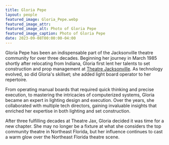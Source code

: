 ```yaml
---
title: Gloria Pepe
layout: people
featured_image: Gloria_Pepe.webp
featured_image_attr: 
featured_image_alt: Photo of Gloria Pepe
featured_image_caption: Photo of Gloria Pepe
date: 2023-09-08T00:00:00-04:00
---
```

Gloria Pepe has been an indispensable part of the Jacksonville theatre community for over three decades. Beginning her journey in March 1985 shortly after relocating from Indiana, Gloria first lent her talents to set construction and prop management at [Theatre Jacksonville](/theatres/theatre-jacksonville). As technology evolved, so did Gloria's skillset; she added light board operator to her repertoire.

From operating manual boards that required quick thinking and precise execution, to mastering the intricacies of computerized systems, Gloria became an expert in lighting design and execution. Over the years, she collaborated with multiple tech directors, gaining invaluable insights that enriched her expertise in both lighting and set construction.

After three fulfilling decades at Theatre Jax, Gloria decided it was time for a new chapter. She may no longer be a fixture at what she considers the top community theatre in Northeast Florida, but her influence continues to cast a warm glow over the Northeast Florida theatre scene. 